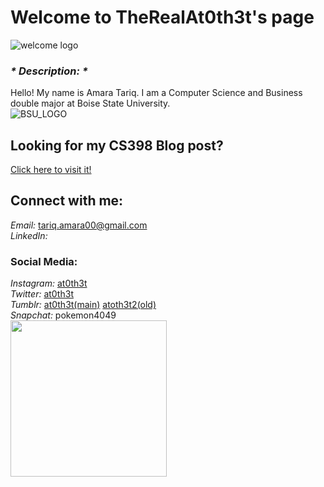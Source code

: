# Welcome to TheRealAt0th3t's page
![welcome logo](https://media1.tenor.com/images/9ea72ef078139ced289852e8a4ea0c5c/tenor.gif?itemid=7537923)

### _* Description: *_ <br/>
Hello! My name is Amara Tariq. I am a Computer Science and Business double major at Boise State University. <br/>
![BSU_LOGO](https://static1.squarespace.com/static/58ffab10725e25b57dce3ba5/592889dfbebafbb65517867e/592889df17bffce55c42bc5a/1495828961029/boisestate-leftalignedlogo-2color.png)

## Looking for my CS398 Blog post? 
[Click here to visit it!](blog.md)

## Connect with me: <br/>

_Email:_ tariq.amara00@gmail.com <br/>
_LinkedIn:_ 


### Social Media: <br/>
_Instagram:_  [at0th3t](https://www.instagram.com/at0th3t/) <br/>
_Twitter:_  [at0th3t](https://twitter.com/at0th3t) <br/>
_Tumblr:_ [at0th3t(main)](https://www.tumblr.com/blog/at0th3t)   [atoth3t2(old)](http://atoth3t2.tumblr.com/) <br/> 
_Snapchat:_ pokemon4049 <br/>
<img src="https://scontent.fboi1-1.fna.fbcdn.net/v/t1.15752-9/51599109_1318965681599091_7446909894633979904_n.jpg?_nc_cat=107&_nc_ht=scontent.fboi1-1.fna&oh=c605388a3033a36bda999b1bb6d80a9d&oe=5CEB7E73" width="250">
